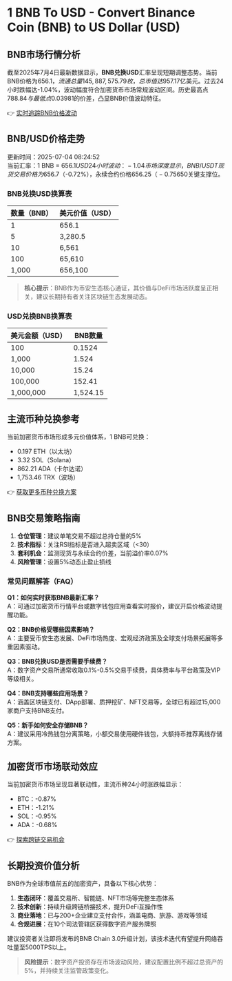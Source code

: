 # 1 BNB To USD - Convert Binance Coin (BNB) to US Dollar (USD)

## BNB市场行情分析

截至2025年7月4日最新数据显示，**BNB兑换USD**汇率呈现短期调整态势。当前BNB价格为$656.1，流通总量145,887,575.79枚，总市值达$957.17亿美元。过去24小时跌幅达-1.04%，波动幅度符合加密货币市场常规波动区间。历史最高点$788.84与最低点$0.03981的价差，凸显BNB价值波动特征。

👉 [实时追踪BNB价格波动](https://bit.ly/okx_welcome)

## BNB/USD价格走势

更新时间：2025-07-04 08:24:52  
当前汇率：1 BNB = $656.1 USD  
24小时波动：-1.04%  
市场深度显示，BNB/USDT现货交易价格为$656.7（-0.72%），永续合约价格$656.25（-0.75%）。价格图表呈现短期下行趋势，建议关注$650关键支撑位。

### BNB兑换USD换算表

| 数量（BNB） | 美元价值（USD） |
|------------|-----------------|
| 1          | 656.1           |
| 5          | 3,280.5         |
| 10         | 6,561           |
| 100        | 65,610          |
| 1,000      | 656,100         |

> **核心提示**：BNB作为币安生态核心通证，其价值与DeFi市场活跃度呈正相关，建议长期持有者关注区块链生态发展动态。

### USD兑换BNB换算表

| 美元金额（USD） | BNB数量       |
|----------------|--------------|
| 100            | 0.1524       |
| 1,000          | 1.524        |
| 10,000         | 15.24        |
| 100,000        | 152.41       |
| 1,000,000      | 1,524.15     |

## 主流币种兑换参考

当前加密货币市场形成多元价值体系，1 BNB可兑换：
- 0.197 ETH（以太坊）
- 3.32 SOL（Solana）
- 862.21 ADA（卡尔达诺）
- 1,753.46 TRX（波场）

👉 [获取更多币种兑换方案](https://bit.ly/okx_welcome)

## BNB交易策略指南

1. **仓位管理**：建议单笔交易不超过总持仓量的5%
2. **技术指标**：关注RSI指标是否进入超卖区域（<30）
3. **套利机会**：监测现货与永续合约价差，当前溢价率0.07%
4. **风险管理**：设置5%动态止盈止损线

### 常见问题解答（FAQ）

**Q1：如何实时获取BNB最新汇率？**  
A：可通过加密货币行情平台或数字钱包应用查看实时报价，建议开启价格波动提醒功能。

**Q2：BNB价格受哪些因素影响？**  
A：主要受币安生态发展、DeFi市场热度、宏观经济政策及全球支付场景拓展等多重因素驱动。

**Q3：BNB兑换USD是否需要手续费？**  
A：数字资产交易所通常收取0.1%-0.5%交易手续费，具体费率与平台政策及VIP等级相关。

**Q4：BNB支持哪些应用场景？**  
A：涵盖区块链支付、DApp部署、质押挖矿、NFT交易等，全球已有超过15,000家商户支持BNB支付。

**Q5：新手如何安全存储BNB？**  
A：建议采用冷热钱包分离策略，小额交易使用硬件钱包，大额持币推荐离线存储方案。

## 加密货币市场联动效应

当前加密货币市场呈现显著联动性，主流币种24小时涨跌幅显示：
- BTC：-0.87%
- ETH：-1.21%
- SOL：-0.95%
- ADA：-0.68%

👉 [探索跨链交易机会](https://bit.ly/okx_welcome)

## 长期投资价值分析

BNB作为全球市值前五的加密资产，具备以下核心优势：
1. **生态闭环**：覆盖交易所、智能链、NFT市场等完整生态体系
2. **技术创新**：持续升级跨链桥接技术，提升DeFi互操作性
3. **商业落地**：已与200+企业建立支付合作，涵盖电商、旅游、游戏等领域
4. **合规进展**：在10个司法管辖区获得数字资产服务牌照

建议投资者关注即将发布的BNB Chain 3.0升级计划，该技术迭代有望提升网络吞吐量至5000TPS以上。

> **风险提示**：数字资产投资存在市场波动风险，建议配置比例不超过总资产的5%，并持续关注监管政策变化。